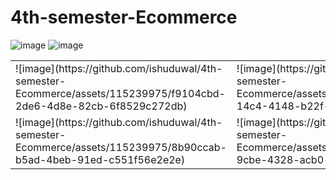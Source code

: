 # 4th-semester-Ecommerce
![image](https://github.com/ishuduwal/4th-semester-Ecommerce/assets/115239975/ea461495-7d0a-4800-8d04-75058710b900)
![image](https://github.com/ishuduwal/4th-semester-Ecommerce/assets/115239975/171695f6-24a0-4578-9b55-521e02ff4f75)
<table>
  <tr>
    <td style="width=100; height="100";>![image](https://github.com/ishuduwal/4th-semester-Ecommerce/assets/115239975/f9104cbd-2de6-4d8e-82cb-6f8529c272db)</td>
    <td>![image](https://github.com/ishuduwal/4th-semester-Ecommerce/assets/115239975/5132cfcd-14c4-4148-b22f-2735facbd452)</td>
    <td>![image](https://github.com/ishuduwal/4th-semester-Ecommerce/assets/115239975/5b1dd603-70a3-47d0-9512-ab6586a3ace5)</td>
  </tr>
  <tr>
    <td>![image](https://github.com/ishuduwal/4th-semester-Ecommerce/assets/115239975/8b90ccab-b5ad-4beb-91ed-c551f56e2e2e)</td>
    <td>![image](https://github.com/ishuduwal/4th-semester-Ecommerce/assets/115239975/b8174c42-9cbe-4328-acb0-bc442ae093c9)</td>
    <td>![image](https://github.com/ishuduwal/4th-semester-Ecommerce/assets/115239975/81524486-c1d8-437a-aada-f61c4a82db4b)</td>
  </tr>
</table>

